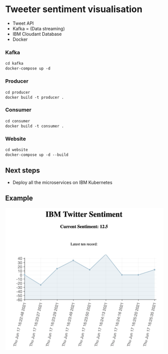 # Tweeter sentiment visualisation

* Tweet API
* Kafka = (Data streaming)
* IBM Cloudant Database
* Docker

### Kafka
```
cd kafka 
docker-compose up -d
```

### Producer
```
cd producer
docker build -t producer .
```

### Consumer
```
cd consumer
docker build -t consumer .
```

### Website
```
cd website
docker-compose up -d --build
```

## Next steps
* Deploy all the microservices on IBM Kubernetes 

## Example 
<div style="text-align:center">
    <img src="./display.png" width="550px" />
</div>